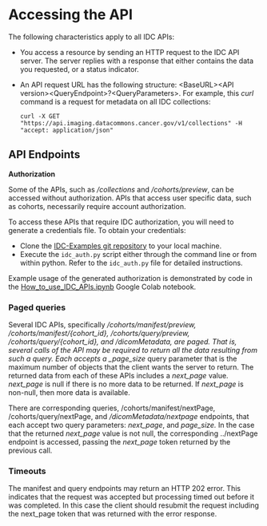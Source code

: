 # Accessing the API

The following characteristics apply to all IDC APIs:

* You access a resource by sending an HTTP request to the IDC API server. The server replies with a response that either contains the data you requested, or a status indicator.
*   An API request URL has the following structure: \<BaseURL>\<API version>\<QueryEndpoint>?\<QueryParameters>. For example, this _curl_ command is a request for metadata on all IDC collections:

    `curl -X GET "https://api.imaging.datacommons.cancer.gov/v1/collections" -H "accept: application/json"`

## API Endpoints

**Authorization**

Some of the APIs, such as _/collections_ and _/cohorts/preview_, can be accessed without authorization. APIs that access user specific data, such as cohorts, necessarily require account authorization.

To access these APIs that require IDC authorization, you will need to generate a credentials file. To obtain your credentials:

* Clone the [IDC-Examples git repository](https://github.com/ImagingDataCommons/IDC-Examples) to your local machine.
* Execute the `idc_auth.py` script either through the command line or from within python. Refer to the `idc_auth.py` file for detailed instructions.

Example usage of the generated authorization is demonstrated by code in the [How\_to\_use\_IDC\_APIs.ipynb](https://github.com/ImagingDataCommons/IDC-Examples/blob/master/API/notebooks/How\_to\_use\_IDC\_APIs.ipynb) Google Colab notebook.

### Paged queries

Several IDC APIs, specifically _/cohorts/manifest/preview, /cohorts/manifest/{cohort\_id}, /cohorts/query/preview, /cohorts/query/{cohort\_id}, and /dicomMetadata, are paged. That is, several calls of the API may be required to return all the data resulting from such a query. Each accepts a \_page\_size_ query parameter that is the maximum number of objects that the client wants the server to return. The returned data from each of these APIs includes a _next\_page_ value. _next\_page_ is null if there is no more data to be returned. If _next\_page_ is non-null, then more data is available.

There are corresponding queries, /cohorts/manifest/nextPage, /cohorts/query/nextPage, and _/dicomMetadata/nextpage_ endpoints, that each accept two query parameters: _next\_page_, and _page\_size._ In the case that the returned _next\_page_ value is not null, the corresponding ../nextPage endpoint is accessed, passing the _next\_page_ token returned by the previous call.

### Timeouts

The manifest and query endpoints may return an HTTP 202 error. This indicates that the request was accepted but processing timed out before it was completed. In this case the client should resubmit the request including the next\_page token that was returned with the error response.
